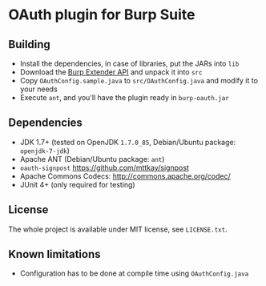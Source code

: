 OAuth plugin for Burp Suite
===========================

Building
--------

 - Install the dependencies, in case of libraries, put the JARs into `lib`
 - Download the [Burp Extender API][1] and unpack it into `src`
 - Copy `OAuthConfig.sample.java` to `src/OAuthConfig.java` and modify it to your needs
 - Execute `ant`, and you'll have the plugin ready in `burp-oauth.jar`

Dependencies
------------

 - JDK 1.7+ (tested on OpenJDK `1.7.0_85`, Debian/Ubuntu package: `openjdk-7-jdk`)
 - Apache ANT (Debian/Ubuntu package: `ant`)
 - `oauth-signpost` https://github.com/mttkay/signpost
 - Apache Commons Codecs: http://commons.apache.org/codec/
 - JUnit 4+ (only required for testing)

License
-------

The whole project is available under MIT license, see `LICENSE.txt`.

Known limitations
-----------------

 - Configuration has to be done at compile time using `OAuthConfig.java`

  [1]: https://portswigger.net/burp/extender/api/burp_extender_api.zip
